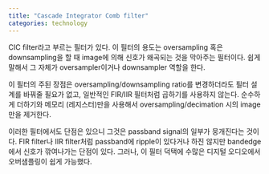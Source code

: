 ```yaml
---
title: "Cascade Integrator Comb filter"
categories: technology
---
```


CIC filter라고 부르는 필터가 있다. 이 필터의 용도는 oversampling 혹은 downsampling을 할 때 image에 의해 신호가 왜곡되는 것을 막아주는 필터이다. 쉽게 말해서 그 자체가 oversampler이거나 downsampler 역할을 한다. 

이 필터의 주된 장점은 oversampling/downsampling ratio를 변경하더라도 필터 설계를 바꿔줄 필요가 없고, 일반적인 FIR/IIR 필터처럼 곱하기를 사용하지 않는다. 순수하게 더하기와 메모리 (레지스터)만을 사용해서 oversampling/decimation 시의 image만을 제거한다.

이러한 필터에서도 단점은 있으니 그것은 passband signal의 일부가 뭉개진다는 것이다. FIR filter나 IIR filter처럼 passband에 ripple이 있다거나 하진 않지만 bandedge에서 신호가 깎여나가는 단점이 있다. 그러나, 이 필터 덕택에 수많은 디지털 오디오에서 오버샘플링이 쉽게 가능했다. 